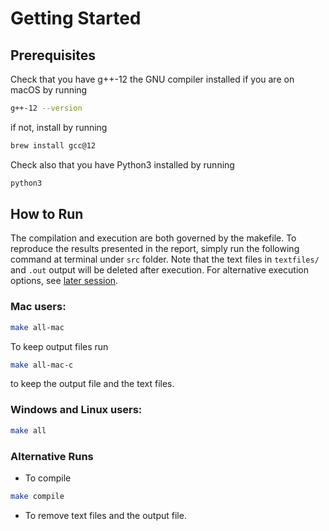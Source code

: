 # Getting Started

## Prerequisites
Check that you have g++-12 the GNU compiler installed if you are on macOS by running
```sh
g++-12 --version
```
if not, install by running
```sh
brew install gcc@12
```
Check also that you have Python3 installed by running
```sh
python3
```
## How to Run
The compilation and execution are both governed by the makefile. To reproduce the results presented in the report, simply run the following command at terminal under `src` folder. 
Note that the text files in `textfiles/` and `.out` output will be deleted after execution. For alternative execution options, see [later session](#session).
### Mac users:
```sh
make all-mac
```

To keep output files run
```sh
make all-mac-c
```
to keep the output file and the text files.

### Windows and Linux users:
```sh
make all
```

### Alternative Runs
- To compile
```sh
make compile
```
- To remove text files and the output file.
